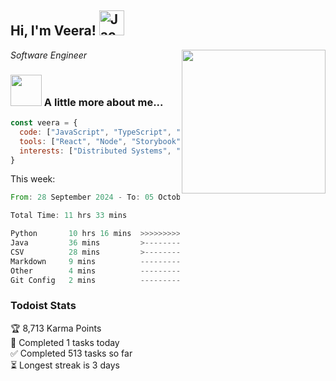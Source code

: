 <h2> Hi, I'm Veera! <img src="https://raw.githubusercontent.com/Tarikul-Islam-Anik/Animated-Fluent-Emojis/master/Emojis/Activities/Jack-O-Lantern.png" alt="Jack-O-Lantern" width="40" height="40" /></h2>
<img align='right' src="https://user-images.githubusercontent.com/74038190/213911110-aedbef38-a29f-4b6b-a65c-11608b4f75a5.gif" width="230">
<p><em>Software Engineer</em></p>


### <img src="https://user-images.githubusercontent.com/74038190/216656963-09118229-8a9e-4af0-910c-c37f35f2e210.gif" width="50"> A little more about me...  

```javascript
const veera = {
  code: ["JavaScript", "TypeScript", "HTML", "CSS", "Python", "Java", "C++"],
  tools: ["React", "Node", "Storybook", "Docker", "Next.JS", "Node", "AWS", "gRPC"],
  interests: ["Distributed Systems", "Cloud Computing", "Machine Learning", "Enterprise Software", "AI"]
}
```
This week:
<!--START_SECTION:waka-->

```rust
From: 28 September 2024 - To: 05 October 2024

Total Time: 11 hrs 33 mins

Python       10 hrs 16 mins  >>>>>>>>>>>>>>>>>>>>>>---   88.47 %
Java         36 mins         >------------------------   05.23 %
CSV          28 mins         >------------------------   04.04 %
Markdown     9 mins          -------------------------   01.38 %
Other        4 mins          -------------------------   00.59 %
Git Config   2 mins          -------------------------   00.29 %
```

<!--END_SECTION:waka-->


### Todoist Stats

<!-- TODO-IST:START -->
🏆  8,713 Karma Points           
🌸  Completed 1 tasks today           
✅  Completed 513 tasks so far           
⏳  Longest streak is 3 days
<!-- TODO-IST:END -->
<!--
Profile views:
[![](https://visitcount.itsvg.in/api?id=veeravivekt&label=Profile%20Views&color=1&icon=2&pretty=false)](https://visitcount.itsvg.in)
-->
